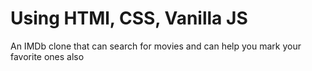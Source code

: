 ## 

# Using HTMl, CSS, Vanilla JS

An IMDb clone that can search for movies and can help you mark your favorite ones also
